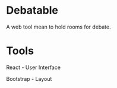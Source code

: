# Debatable
A web tool mean to hold rooms for debate.

# Tools
React - User Interface

Bootstrap - Layout
